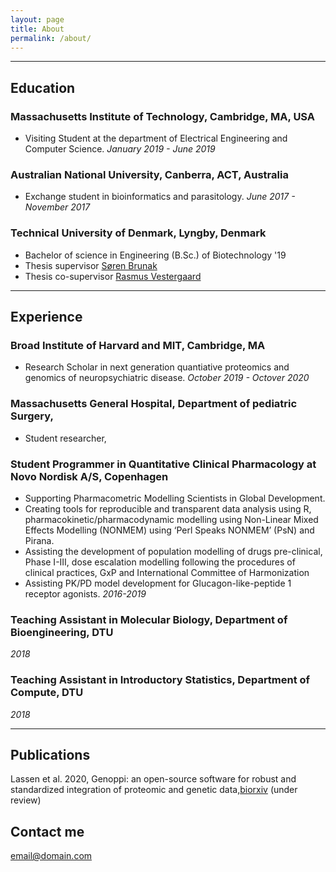 ```yaml
---
layout: page
title: About
permalink: /about/
---
```




---
## Education


### Massachusetts Institute of Technology, Cambridge, MA, USA
 
 * Visiting Student at the department of Electrical Engineering and Computer Science. *January 2019 - June 2019*


### Australian National University, Canberra, ACT, Australia

* Exchange student in bioinformatics and parasitology. *June 2017 - November 2017*


### Technical University of Denmark, Lyngby, Denmark

 * Bachelor of science in Engineering (B.Sc.) of Biotechnology '19
 * Thesis supervisor [Søren Brunak](https://en.wikipedia.org/wiki/S%C3%B8ren_Brunak)
 * Thesis co-supervisor [Rasmus Vestergaard](https://scholar.google.com/citations?user=AUJj-OoAAAAJ&hl=en)

---
## Experience

### Broad Institute of Harvard and MIT, Cambridge, MA
  
  * Research Scholar in next generation quantiative proteomics and genomics of neuropsychiatric disease. *October 2019 - Octover 2020*

### Massachusetts General Hospital, Department of pediatric Surgery,

 * Student researcher, 


### Student Programmer in Quantitative Clinical Pharmacology at Novo Nordisk A/S, Copenhagen

 * Supporting Pharmacometric Modelling Scientists in Global Development.
 * Creating tools for reproducible and transparent data analysis using R, pharmacokinetic/pharmacodynamic modelling using Non-Linear Mixed Effects Modelling (NONMEM) using ‘Perl Speaks NONMEM’ (PsN) and Pirana.
 * Assisting the development of population modelling of drugs pre-clinical, Phase I-III, dose escalation modelling following the procedures of clinical practices, GxP and International Committee of Harmonization
 * Assisting PK/PD model development for Glucagon-like-peptide 1 receptor agonists.
 *2016-2019*

### Teaching Assistant in Molecular Biology, Department of Bioengineering, DTU
 
 *2018*


### Teaching Assistant in Introductory Statistics, Department of Compute, DTU

 *2018*

---

## Publications

Lassen et al. 2020, Genoppi: an open-source software for robust and standardized integration of proteomic and genetic data,[biorxiv](https://www.biorxiv.org/content/10.1101/2020.05.04.076034v1) (under review)







## Contact me

[email@domain.com](mailto:email@domain.com)